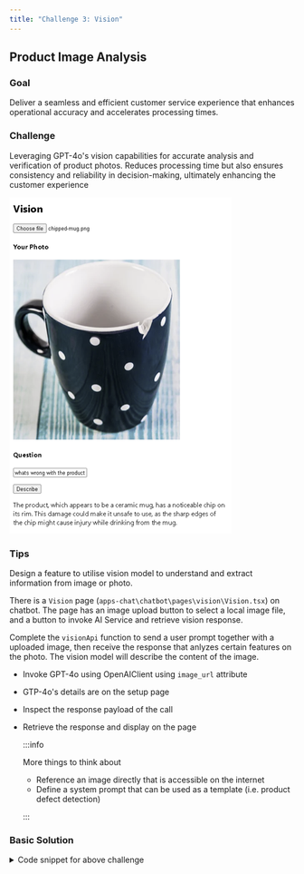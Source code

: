 ```yaml
---
title: "Challenge 3: Vision"
---
```


## Product Image Analysis

### Goal

Deliver a seamless and efficient customer service experience that enhances operational accuracy and accelerates processing times.​

### Challenge

Leveraging GPT-4o's vision capabilities for accurate analysis and verification of product photos. Reduces processing time but also ensures consistency and reliability in decision-making, ultimately enhancing the customer experience​

![Challenge](images/challenge-3.png)

### Tips

Design a feature to utilise vision model to understand and extract information from image or photo.

There is a `Vision` page (`apps-chat\chatbot\pages\vision\Vision.tsx`) on chatbot. The page has an image upload button to select a local image file, and a button to invoke AI Service and retrieve vision response.

Complete the `visionApi` function to send a user prompt together with a uploaded image, then receive the response that anlyzes certain features on the photo. The vision model will describe the content of the image.

- Invoke GPT-4o using OpenAIClient using `image_url` attribute
- GTP-4o's details are on the setup page
- Inspect the response payload of the call
- Retrieve the response and display on the page

   :::info
   
   More things to think about

   - Reference an image directly that is accessible on the internet
   - Define a system prompt that can be used as a template (i.e. product defect detection)

   :::

### Basic Solution


<details>
    <summary>Code snippet for above challenge</summary>
    <details>
    <summary>Don't Look! Have you tried to solve it yourself?</summary>
    <details>
    <summary>Your solution will be better than our sample answer!</summary>

    The basic solution is provided below. Feel free to expand on it to make it more interesting!

    ```

    import React, { useState } from "react";
    import { trackPromise } from "react-promise-tracker";
    import { usePromiseTracker } from "react-promise-tracker";
    import { OpenAIClient, AzureKeyCredential, Completions } from '@azure/openai';

    const Page = () => {

        const { promiseInProgress } = usePromiseTracker();
        const [selectedImage, setSelectedImage] = useState<File | null>(null);
        const [imageBase64, setimageBase64] = useState<string>("");
        const [imageText, setImageText] = useState<string>();
        const [imageDesc, setImageDesc] = useState<string>("");

        async function prcess() {
            if (imageText != null) {
                trackPromise(
                    visionApi(imageText, imageBase64)
                ).then((res) => {
                    setImageDesc(res);
                }
                )
            }
        }

        async function visionApi(text, image): Promise<string> {
            var messages =
                [
                    { "role": "system", "content": "You are a helpful assistant." },
                    {
                        "role": "user", "content": [
                            {
                                "type": "text",
                                "text": text
                            },
                            {
                                "type": "image_url",
                                "imageUrl": {
                                    "url": `${image}`
                                }
                            }
                        ]
                    }
                ];

            const options = {
                api_version: "2024-08-01-preview"
            };

            var openai_url = "https://arg-syd-aiaaa-openai.openai.azure.com";
            var openai_key = "<API_KEY>";
            const client = new OpenAIClient(
                openai_url,
                new AzureKeyCredential(openai_key),
                options
            );
            // ?api-version=2023-12-01-preview
            const deploymentName = 'gpt4o';
            const result = await client.getChatCompletions(deploymentName, messages, {
                maxTokens: 200,
                temperature: 0.25
            });
            return result.choices[0]?.message?.content ?? '';
        }

        function getBase64(event) {
            let file = event.target.files[0];
            let reader = new FileReader();
            reader.readAsDataURL(file);
            reader.onload = function () {
                setimageBase64(reader.result);
            };
            reader.onerror = function (error) {
                console.log('Error: ', error);
            };
        }

        const updateText = (e: React.ChangeEvent<HTMLInputElement>) => {
            setImageText(e.target.value);
        };

        return (
            <div className="pageContainer">
                <h2>Vision</h2>

                <div>
                    <input
                        type="file"
                        name="myImage"
                        onChange={(event) => {
                            setSelectedImage(event.target.files[0]);
                            getBase64(event);
                        }}
                    />
                    <br />

                    {selectedImage && (
                        <div>
                            <h4>Your Photo</h4>
                            <p>
                                <img
                                    width={"400px"}
                                    src={URL.createObjectURL(selectedImage)}
                                />
                            </p>

                            <h4>Question</h4>
                            <input type="text" placeholder="(your question about the image)" onChange={updateText} />
                            <p>
                                <button onClick={() => prcess()}>Describe</button><br />
                                {
                                    (promiseInProgress === true) ?
                                        <span>Loading...</span>
                                        :
                                        null
                                }
                            </p>
                            <p>
                                {imageDesc}
                            </p>
                        </div>
                    )}
                </div>
            </div>
        );
    };

    export default Page;

    ```

    </details>
    </details>

</details>